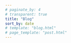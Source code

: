 ```yaml
---
# paginate_by: 4
# transparent: true
title: "Blog"
sort_by: date
# template: "blog.html"
# page_template: "post.html"
---
```

